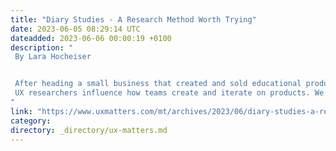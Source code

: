 ```yaml
---
title: "Diary Studies - A Research Method Worth Trying"
date: 2023-06-05 08:29:14 UTC
dateadded: 2023-06-06 00:00:19 +0100
description: "
 By Lara Hocheiser 


 After heading a small business that created and sold educational products for ten years and seeing technology evolve and customer expectations shift, I realized that we needed more user research and product iterations to meet the scale of the challenge. Through my having conversations with researchers working across the domains of software as a service (SaaS), education, and medicine, as well as private-sector companies, plus countless hours of research, I have gained valuable knowledge that I’d like to pass on to you and other researchers who care about User Experience. 
 UX researchers influence how teams create and iterate on products. We rely on user research to identify and understand user problems and assess the usability and  effectiveness of the solutions  we create. But the user-research methods that we select in a given scenario depend on the phase of the product-development lifecycle and the questions we need to answer. Read More 
"
link: "https://www.uxmatters.com/mt/archives/2023/06/diary-studies-a-research-method-worth-trying.php"
category:
directory: _directory/ux-matters.md
---
```


